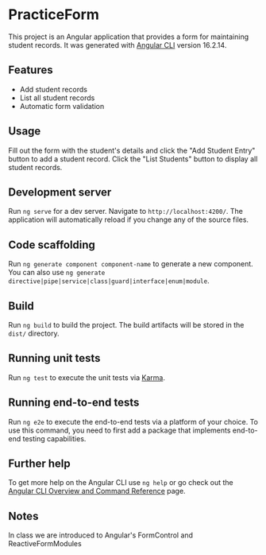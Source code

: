 # PracticeForm

This project is an Angular application that provides a form for maintaining student records. It was generated with [Angular CLI](https://github.com/angular/angular-cli) version 16.2.14.

## Features

- Add student records
- List all student records
- Automatic form validation

## Usage

Fill out the form with the student's details and click the "Add Student Entry" button to add a student record. Click the "List Students" button to display all student records.

## Development server

Run `ng serve` for a dev server. Navigate to `http://localhost:4200/`. The application will automatically reload if you change any of the source files.

## Code scaffolding

Run `ng generate component component-name` to generate a new component. You can also use `ng generate directive|pipe|service|class|guard|interface|enum|module`.

## Build

Run `ng build` to build the project. The build artifacts will be stored in the `dist/` directory.

## Running unit tests

Run `ng test` to execute the unit tests via [Karma](https://karma-runner.github.io).

## Running end-to-end tests

Run `ng e2e` to execute the end-to-end tests via a platform of your choice. To use this command, you need to first add a package that implements end-to-end testing capabilities.

## Further help

To get more help on the Angular CLI use `ng help` or go check out the [Angular CLI Overview and Command Reference](https://angular.io/cli) page.

## Notes

In class we are introduced to Angular's FormControl and ReactiveFormModules
